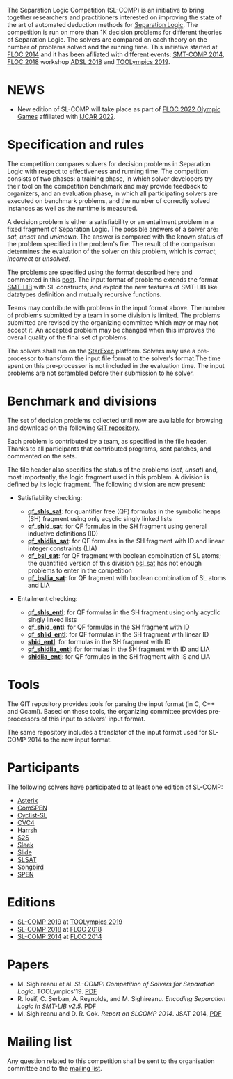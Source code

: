 The Separation Logic Competition (SL-COMP) is an initiative to bring together 
researchers and practitioners interested on improving the state of the art of 
automated deduction methods for 
[Separation Logic](http://www0.cs.ucl.ac.uk/staff/p.ohearn/SeparationLogic/Separation_Logic/SL_Home.html).
The competition is run on more than 1K decision problems for different theories 
of Separation Logic. The solvers are compared on each theory on the number
of problems solved and the running time. 
This initiative started at [FLOC 2014](http://vsl2014.at/) and 
it has been afiliated with different events: 
[SMT-COMP 2014](http://smtcomp.sourceforge.net/2014/), 
[FLOC 2018](https://www.floc18.org) workshop
[ADSL 2018](http://adsl.univ-grenoble-alpes.fr/) and 
[TOOLympics 2019](https://tacas.info/toolympics.php).

# NEWS
* New edition of SL-COMP will take place as part of [FLOC 2022 Olympic Games](https://www.floc2022.org/floc-olympic-games) affiliated with [IJCAR 2022](https://ijcar.org/).

# Specification and rules

The competition compares solvers for decision problems in Separation Logic with respect to effectiveness and running time. 
The competition consists of two phases: a training phase, in which solver developers try their tool on the competition benchmark and may provide feedback to organizers, and an evaluation phase, in which all participating solvers are executed on benchmark problems, and the number of correctly solved instances as well as the runtime is measured.

A decision problem is either a satisfiability or an entailment problem in a fixed fragment of Separation Logic.
The possible answers of a solver are: *sat*, *unsat* and *unknown*. The answer is compared with the known status of the problem specified in the problem's file. The result of the comparison determines the evaluation of the solver on this problem, which is *correct*, *incorrect* or *unsolved*.

The problems are specified using the format described [here](docs/smtlib-sl.pdf) and commented in this [post](https://groups.google.com/forum/?hl=fr#!topic/sl-comp/3j8iaaLvTWs). 
The input format of problems extends the format [SMT-LIB](http://smtlib.cs.uiowa.edu/index.shtml) with SL constructs, and exploit the new features of SMT-LIB like datatypes definition and mutually recursive functions.

Teams may contribute with problems in the input format above. The number of problems submitted by a team in some division is limited. The problems submitted are revised by the organizing committee which may or may not accept it. An accepted problem may be changed when this improves the overall quality of the final set of problems. 

The solvers shall run on the [StarExec](https://starexec.org) platform. Solvers may use a pre-processor to transform the input file format to the solver's format.The time spent on this pre-processor is not included in the evaluation time. The input problems are not scrambled before their submission to he solver.

# Benchmark and divisions

The set of decision problems collected until now are available for browsing and download on the following [GIT repository](https://github.com/sl-comp/SL-COMP18/tree/master/bench).

Each problem is contributed by a team, as specified in the file header. Thanks to all participants that contributed programs, sent patches, and commented on the sets. 

The file header also specifies the status of the problems (*sat*, *unsat*) and, most importantly, the logic fragment used in this problem. A division is defined by its logic fragment. The following division are now present:
* Satisfiability checking:
    * [**qf_shls_sat**](https://github.com/sl-comp/SL-COMP18/tree/master/bench/qf_shls_sat): 
        for quantifier free (QF) formulas in the symbolic heaps (SH) fragment using only acyclic singly linked lists
    * [**qf_shid_sat**](https://github.com/sl-comp/SL-COMP18/tree/master/bench/qf_shid_sat): 
       for QF formulas in the SH fragment using general inductive definitions (ID)
    * [**qf_shidlia_sat**](https://github.com/sl-comp/SL-COMP18/tree/master/bench/qf_shidlia_sat): 
       for QF formulas in the SH fragment with ID and linear integer constraints (LIA)
    * [**qf_bsl_sat**](https://github.com/sl-comp/SL-COMP18/tree/master/bench/qf_bsl_sat): 
      for QF fragment with boolean combination of SL atoms; 
      the quantified version of this division [bsl_sat](https://github.com/sl-comp/SL-COMP18/tree/master/bench/bsl_sat) 
      has not enough problems to enter in the competition
    * [**qf_bsllia_sat**](https://github.com/sl-comp/SL-COMP18/tree/master/bench/qf_bsllia_sat): 
      for QF fragment with boolean combination of SL atoms and LIA

* Entailment checking:
    * [**qf_shls_entl**](https://github.com/sl-comp/SL-COMP18/tree/master/bench/qf_shls_entl): 
      for QF formulas in the SH fragment using only acyclic singly linked lists
    * [**qf_shid_entl**](https://github.com/sl-comp/SL-COMP18/tree/master/bench/qf_shid_entl): 
      for QF formulas in the SH fragment with ID
    * [**qf_shlid_entl**](https://github.com/sl-comp/SL-COMP18/tree/master/bench/qf_shlid_entl): 
      for QF formulas in the SH fragment with linear ID
    * [**shid_entl**](https://github.com/sl-comp/SL-COMP18/tree/master/bench/shid_entl): 
      for formulas in the SH fragment with ID
    * [**qf_shidlia_entl**](https://github.com/sl-comp/SL-COMP18/tree/master/bench/qf_shidlia_entl): 
      for formulas in the SH fragment with ID and LIA
    * [**shidlia_entl**](https://github.com/sl-comp/SL-COMP18/tree/master/bench/shidlia_entl): 
      for QF formulas in the SH fragment with IS and LIA

# Tools

The GIT repository provides tools for parsing the input format (in C, C++ and Ocaml).
Based on these tools, the organizing committee provides pre-processors of this input to solvers' input format.

The same repository includes a translator of the input format used for SL-COMP 2014 to the new input format.

# Participants

The following solvers have participated to at least one edition of SL-COMP:
* [Asterix](docs/solvers.md#Asterix) 
* [ComSPEN](docs/solvers.md#ComSPEN)
* [Cyclist-SL](docs/solvers.md#Cyclist-SL)
* [CVC4](docs/solvers.md#CVC4) 
* [Harrsh](docs/solvers.md#Harrsh) 
* [S2S](docs/solvers.md#S2S)
* [Sleek](docs/solvers.md#Sleek)
* [Slide](docs/solvers.md#Slide)
* [SLSAT](docs/solvers.md#SLSAT)
* [Songbird](docs/solvers.md#Songbird)
* [SPEN](docs/solvers.md#SPEN)


# Editions
* [SL-COMP 2019](https://www.irif.fr/~sighirea/sl-comp/19/index.html) at [TOOLympics 2019](https://tacas.info/toolympics.php)
* [SL-COMP 2018](https://www.irif.fr/~sighirea/sl-comp/18/index.html) at [FLOC 2018](https://www.floc18.org)
* [SL-COMP 2014](https://www.irif.fr/~sighirea/sl-comp/14/index.html) at [FLOC 2014](http://vsl2014.at/)

# Papers

* M. Sighireanu et al. *SL-COMP: Competition of Solvers for Separation Logic*. TOOLympics'19.
  [PDF](https://github.com/sl-comp/SL-COMP19/tree/master/doc/report/toolympics19/main.pdf)
* R. Iosif, C. Serban, A. Reynolds, and M. Sighireanu. *Encoding Separation Logic in SMT-LIB v2.5*.
  [PDF](docs/smtlib-sl.pdf)
* M. Sighireanu and D. R. Cok. *Report on SLCOMP 2014*. JSAT 2014, 
  [PDF](https://www.irif.fr/~sighirea/sl-comp/14/slcomp14-report.pdf)


# Mailing list
  Any question related to this competition shall be sent to
  the organisation committee and to the
  [mailing list](https://groups.google.com/forum/sl-comp).
